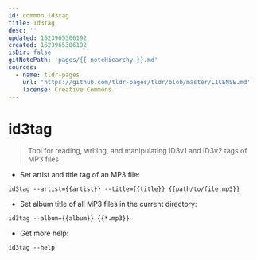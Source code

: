 ```yaml
---
id: common.id3tag
title: Id3tag
desc: ''
updated: 1623965306192
created: 1623965306192
isDir: false
gitNotePath: 'pages/{{ noteHiearchy }}.md'
sources:
  - name: tldr-pages
    url: 'https://github.com/tldr-pages/tldr/blob/master/LICENSE.md'
    license: Creative Commons
---
```

# id3tag

> Tool for reading, writing, and manipulating ID3v1 and ID3v2 tags of MP3 files.

- Set artist and title tag of an MP3 file:

`id3tag --artist={{artist}} --title={{title}} {{path/to/file.mp3}}`

- Set album title of all MP3 files in the current directory:

`id3tag --album={{album}} {{*.mp3}}`

- Get more help:

`id3tag --help`

